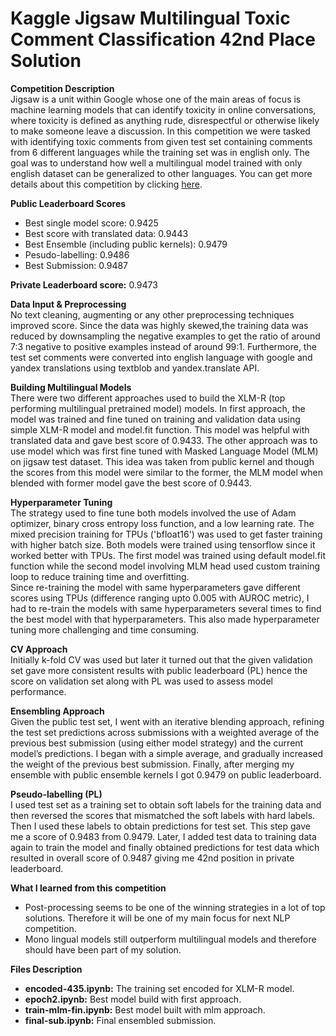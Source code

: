 # Kaggle Jigsaw Multilingual Toxic Comment Classification 42nd Place Solution  
**Competition Description**  
Jigsaw is a unit within Google whose one of the main areas of focus is machine learning models that can identify toxicity in online conversations, where toxicity is defined as anything rude, disrespectful or otherwise likely to make someone leave a discussion. In this competition we were tasked with identifying toxic comments from given test set containing comments from 6 different languages while the training set was in english only. The goal was to understand how well a multilingual model trained with only english dataset can be generalized to other languages. You can get more details about this competition by clicking [here](https://www.kaggle.com/c/jigsaw-multilingual-toxic-comment-classification).  

**Public Leaderboard Scores**  
* Best single model score: 0.9425  
* Best score with translated data: 0.9443  
* Best Ensemble (including public kernels): 0.9479  
* Pesudo-labelling: 0.9486  
* Best Submission: 0.9487  

**Private Leaderboard score:** 0.9473

**Data Input & Preprocessing**  
No text cleaning, augmenting or any other preprocessing techniques improved score. Since the data was highly skewed,the  training data was reduced by downsampling the negative examples to get the ratio of around 7:3 negative to positive examples instead of around 99:1. Furthermore, the test set comments were converted into english language with google and yandex translations using textblob and yandex.translate API.  

**Building Multilingual Models**  
There were two different approaches used to build the XLM-R (top performing multilingual pretrained model) models. In first approach, the model was trained and fine tuned on training and validation data using simple XLM-R model and model.fit function. This model was helpful with translated data and gave best score of 0.9433. The other approach was to use model which was first fine tuned with Masked Language Model (MLM) on jigsaw test dataset. This idea was taken from public kernel and though the scores from this model were similar to the former, the MLM model when blended with former model gave the best score of 0.9443.  

**Hyperparameter Tuning**  
The strategy used to fine tune both models involved the use of Adam optimizer, binary cross entropy loss function, and a low learning rate. The mixed precision training for TPUs ('bfloat16') was used to get faster training with higher batch size. Both models were trained using tensorflow since it worked better with TPUs. The first model was trained using default model.fit function while the second model involving MLM head used custom training loop to reduce training time and overfitting.  
Since re-training the model with same hyperparameters gave different scores using TPUs (difference ranging upto 0.005 with AUROC metric), I had to re-train the models with same hyperparameters several times to find the best model with that hyperparameters. This also made hyperparameter tuning more challenging and time consuming.

**CV Approach**  
Initially k-fold CV was used but later it turned out that the given validation set gave more consistent results with public leaderboard (PL) hence the score on validation set along with PL was used to assess model performance.  

**Ensembling Approach**  
Given the public test set, I went with an iterative blending approach, refining the test set predictions across submissions with a weighted average of the previous best submission (using either model strategy) and the current model’s predictions. I began with a simple average, and gradually increased the weight of the previous best submission. Finally, after merging my ensemble with public ensemble kernels I got 0.9479 on public leaderboard.

**Pseudo-labelling (PL)**  
I used test set as a training set to obtain soft labels for the training data and then reversed the scores that mismatched the soft labels with hard labels. Then I used these labels to obtain predictions for test set. This step gave me a score of 0.9483 from 0.9479. Later, I added test data to training data again to train the model and finally obtained predictions for test data which resulted in overall score of 0.9487 giving me 42nd position in private leaderboard.

**What I learned from this competition**  
* Post-processing seems to be one of the winning strategies in a lot of top solutions. Therefore it will be one of my main focus for next NLP competition.  
* Mono lingual models still outperform multilingual models and therefore should have been part of my solution.  

**Files Description**  
* **encoded-435.ipynb:** The training set encoded for XLM-R model.  
* **epoch2.ipynb:** Best model build with first approach.  
* **train-mlm-fin.ipynb:** Best model built with mlm approach.  
* **final-sub.ipynb:** Final ensembled submission.  

